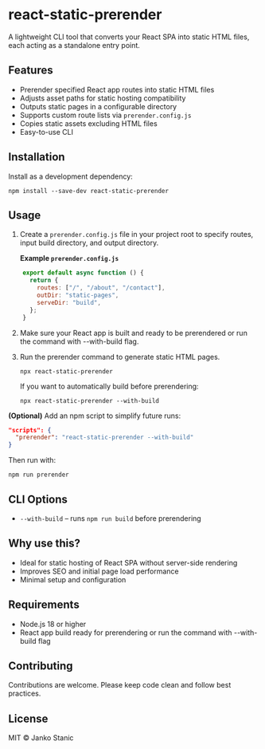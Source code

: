 # react-static-prerender

A lightweight CLI tool that converts your React SPA into static HTML files, each acting as a standalone entry point.

## Features

- Prerender specified React app routes into static HTML files  
- Adjusts asset paths for static hosting compatibility  
- Outputs static pages in a configurable directory  
- Supports custom route lists via `prerender.config.js`  
- Copies static assets excluding HTML files  
- Easy-to-use CLI  

## Installation

Install as a development dependency:

    npm install --save-dev react-static-prerender

## Usage

1. Create a `prerender.config.js` file in your project root to specify routes, input build directory, and output directory.

    **Example `prerender.config.js`**

  ```js
      export default async function () {
        return {
          routes: ["/", "/about", "/contact"],
          outDir: "static-pages",
          serveDir: "build",
        };
      }
  ```

2. Make sure your React app is built and ready to be prerendered or run the command with --with-build flag.


3. Run the prerender command to generate static HTML pages.

    ```
    npx react-static-prerender
    ```

    If you want to automatically build before prerendering:

    ```
    npx react-static-prerender --with-build
    ```

**(Optional)** Add an npm script to simplify future runs:

```json
"scripts": {
  "prerender": "react-static-prerender --with-build"
}
```

Then run with:

```
npm run prerender
```

## CLI Options

- `--with-build` – runs `npm run build` before prerendering

## Why use this?

- Ideal for static hosting of React SPA without server-side rendering  
- Improves SEO and initial page load performance  
- Minimal setup and configuration  

## Requirements

- Node.js 18 or higher  
- React app build ready for prerendering or run the command with --with-build flag

## Contributing

Contributions are welcome. Please keep code clean and follow best practices.

## License

MIT © Janko Stanic